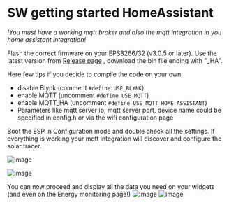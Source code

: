 # SW getting started HomeAssistant

*!You must have a working mqtt broker and also the mqtt integration in you home assistant integration!*

Flash the correct firmware on your EPS8266/32 (v3.0.5 or later). Use the latest version from [Release page](https://github.com/Bettapro/Solar-Tracer-Blynk-V3/releases) ,
download the bin file ending with "_HA".

Here few tips if you decide to compile the code on your own:
- disable Blynk (comment `#define USE_BLYNK`)
- enable MQTT (uncomment `#define USE_MQTT`)
- enable MQTT_HA (uncomment `#define USE_MQTT_HOME_ASSISTANT`)
- Parameters like mqtt server ip, mqtt server port, device name could be specified in config.h or via the wifi configuration page

Boot the ESP in Configuration mode and double check all the settings.
If everything is working your mqtt integration will discover and configure the solar tracer.

![image](https://user-images.githubusercontent.com/3984840/160839821-8fd79592-4d98-4107-8b78-3d2c2c555c7f.png)

![image](https://user-images.githubusercontent.com/3984840/160840312-218e7718-c8e7-4236-bc88-470d8f4ea4ed.png)

You can now proceed and display all the data you need on your widgets (and even on the Energy monitoring page!)
![image](https://user-images.githubusercontent.com/3984840/160840967-0c4d75c4-d63d-4e99-bd12-842cfa3c866f.png)
![image](https://user-images.githubusercontent.com/3984840/160841387-f500738a-e4a1-4b52-a2cd-69c78a732b52.png)






